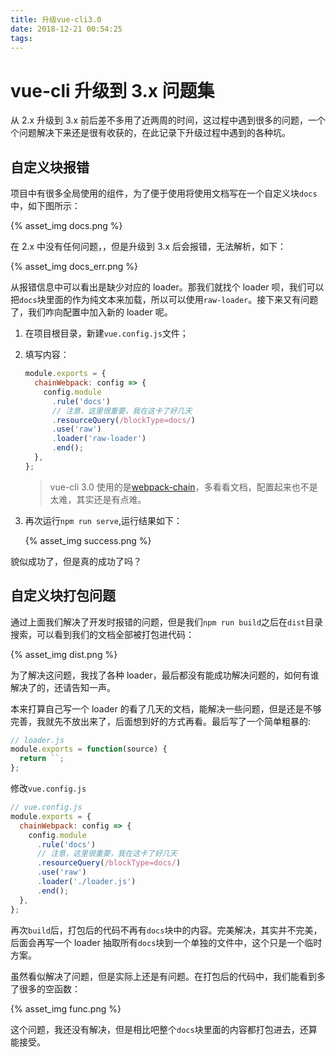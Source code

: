 ```yaml
---
title: 升级vue-cli3.0
date: 2018-12-21 00:54:25
tags:
---
```


# vue-cli 升级到 3.x 问题集

从 2.x 升级到 3.x 前后差不多用了近两周的时间，这过程中遇到很多的问题，一个个问题解决下来还是很有收获的，在此记录下升级过程中遇到的各种坑。

## 自定义块报错

项目中有很多全局使用的组件，为了便于使用将使用文档写在一个自定义块`docs`中，如下图所示：

{% asset_img docs.png %}

在 2.x 中没有任何问题，，但是升级到 3.x 后会报错，无法解析，如下：

{% asset_img docs_err.png %}

从报错信息中可以看出是缺少对应的 loader。那我们就找个 loader 呗，我们可以把`docs`块里面的作为纯文本来加载，所以可以使用`raw-loader`。接下来又有问题了，我们咋向配置中加入新的 loader 呢。

1. 在项目根目录，新建`vue.config.js`文件；
1. 填写内容：

   ```javascript
   module.exports = {
     chainWebpack: config => {
       config.module
         .rule('docs')
         // 注意，这里很重要，我在这卡了好几天
         .resourceQuery(/blockType=docs/)
         .use('raw')
         .loader('raw-loader')
         .end();
     },
   };
   ```

   > vue-cli 3.0 使用的是[webpack-chain](https://github.com/neutrinojs/webpack-chain)，多看看文档，配置起来也不是太难，其实还是有点难。

1. 再次运行`npm run serve`,运行结果如下：

   {% asset_img success.png %}

貌似成功了，但是真的成功了吗？

## 自定义块打包问题

通过上面我们解决了开发时报错的问题，但是我们`npm run build`之后在`dist`目录搜索，可以看到我们的文档全部被打包进代码：

{% asset_img dist.png %}

为了解决这问题，我找了各种 loader，最后都没有能成功解决问题的，如何有谁解决了的，还请告知一声。

本来打算自己写一个 loader 的看了几天的文档，能解决一些问题，但是还是不够完善，我就先不放出来了，后面想到好的方式再看。最后写了一个简单粗暴的:

```javascript
// loader.js
module.exports = function(source) {
  return ``;
};
```

修改`vue.config.js`

```javascript
// vue.config.js
module.exports = {
  chainWebpack: config => {
    config.module
      .rule('docs')
      // 注意，这里很重要，我在这卡了好几天
      .resourceQuery(/blockType=docs/)
      .use('raw')
      .loader('./loader.js')
      .end();
  },
};
```

再次`build`后，打包后的代码不再有`docs`块中的内容。完美解决，其实并不完美，后面会再写一个 loader 抽取所有`docs`块到一个单独的文件中，这个只是一个临时方案。

虽然看似解决了问题，但是实际上还是有问题。在打包后的代码中，我们能看到多了很多的空函数：

{% asset_img func.png %}

这个问题，我还没有解决，但是相比吧整个`docs`块里面的内容都打包进去，还算能接受。
